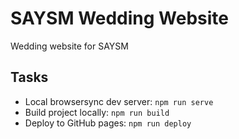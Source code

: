 # SAYSM Wedding Website

Wedding website for SAYSM

## Tasks

* Local browsersync dev server: `npm run serve`
* Build project locally: `npm run build`
* Deploy to GitHub pages: `npm run deploy`
